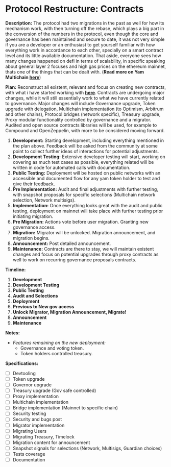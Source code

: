 # **Protocol Restructure: Contracts**
    
**Description:** The protocol had two migrations in the past as well for how its mechanism work, with then turning off the rebase, which plays a big part in the conversion of the numbers in the protocol, even though the core and governance has been maintained and secure to date, it was not very simple if you are a developer or an enthusiast to get yourself familiar with how everything work in accordance to each other, specially on a smart contract level and its little available documentation. That aside, everyone sees how many changes happened on defi in terms of scalability, in specific speaking about general layer 2 focuses and high gas prices on the ethereum mainnet, thats one of the things that can be dealt with. (**Read more on Yam Multichain [here](https://docs.google.com/document/d/1umm0Mf3FufHO7DDNBzCA5ELPl2FnCxsaHcFTnRaXLAI)**)

**Plan:** Reconstruct all existent, relevant and focus on creating new contracts, with what i have started working with **[here](https://github.com/ethedev/protocol)**. Contracts are undergoing major changes, while it will still essentially work to what we have currently related to governance. Major changes will include Governance upgrade, Token upgrade with delegation, Multichain implementation (to Optimism, Arbitrum and other chains), Protocol bridges (network specific), Treasury upgrade, Proxy modular functionality controlled by governance and a migrator. Audited and open source contracts libraries will be used, for example to Compound and OpenZeppelin, with more to be considered moving forward.

1. **Development:** Starting development, including everything mentioned in the plan above. Feedback will be asked from the community at some point to collect further ideas of interactions for potential adjustments.
2. **Development Testing:** Extensive developer testing will start, working on covering as much test cases as possible, everything related will be written in code for automated calls with documentation.
3. **Public Testing:** Deployment will be hosted on public networks with an accessible and documented flow for any yam token holder to test and give their feedback.
4. **Pre Implementation:** Audit and final adjustments with further testing, with snapshot proposals for specific selections (Multichain network selection, Network multisigs).
5. **Implementation:** Once everything looks great with the audit and public testing, deployment on mainnet will take place with further testing prior initiating migration.
6. **Pre Migration:** Actions vote before user migration. Granting new governance access.
7. **Migration:** Migrator will be unlocked. Migration announcement, and migration begins.
8. **Announcement:** Post detailed announcement.
9. **Maintenance:** Contracts are there to stay, we will maintain existent changes and focus on potential upgrades through proxy contracts as well to work on recurring governance proposals contracts.

**Timeline:**

1. **Development**
2. **Development Testing**
3. **Public Testing**
4. **Audit and Selections**
5. **Deployment**
6. **Previous to New gov access**
7. **Unlock Migrator, Migration Announcement, Migrate!**
8. **Announcement**
9. **Maintenance**

**Notes:**

- *Features remaining on the new deployment:*
  - Governance and voting token.
  - Token holders controlled treasury.

**Specifications:**
- [ ] Devtooling
- [ ] Token upgrade
- [ ] Governor upgrade
- [ ] Treasury upgrade (Gov safe controlled)
- [ ] Proxy implementation
- [ ] Multichain implementation
- [ ] Bridge implementation (Mainnet to specific chain)
- [ ] Security testing
- [ ] Security and bugs post
- [ ] Migrator implementation
- [ ] Migrating Users
- [ ] Migrating Treasury, Timelock
- [ ] Migration content for announcement
- [ ] Snapshot signals for selections (Network, Multisigs, Guardian choices)
- [ ] Tests coverage
- [ ] Documentation
